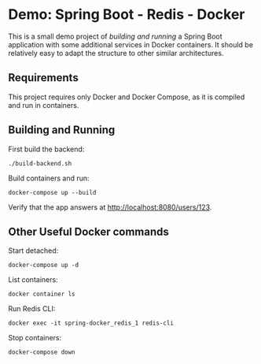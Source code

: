 Demo: Spring Boot - Redis - Docker
==================================

This is a small demo project of *building and running* a Spring Boot application with some 
additional services in Docker containers. It should be relatively easy to adapt the
structure to other similar architectures.


Requirements
------------

This project requires only Docker and Docker Compose, as it is compiled and run in containers.


Building and Running
--------------------

First build the backend:

    ./build-backend.sh

Build containers and run:

    docker-compose up --build

Verify that the app answers at <http://localhost:8080/users/123>.


Other Useful Docker commands
----------------------------

Start detached:

    docker-compose up -d

List containers:

    docker container ls

Run Redis CLI:

    docker exec -it spring-docker_redis_1 redis-cli

Stop containers:

    docker-compose down
